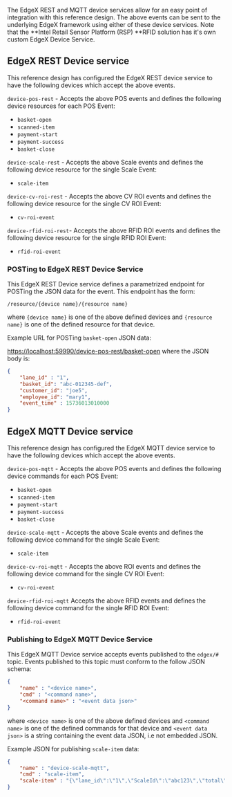 The EdgeX REST and MQTT device services allow for an easy point of integration with this reference design. The above events can be sent to the underlying EdgeX framework using either of these device services. Note that the **Intel Retail Sensor Platform (RSP) **RFID solution has it's own custom EdgeX Device Service. 

## EdgeX REST Device service

This reference design has configured the EdgeX REST device service to have the following devices which accept the above events.  

`device-pos-rest` - Accepts the above POS events and defines the following device resources for each POS Event:

- `basket-open`
- `scanned-item`
- `payment-start`
- `payment-success`
- `basket-close`

`device-scale-rest` - Accepts the above Scale events and defines the following device resource for the single Scale Event:

- `scale-item`

`device-cv-roi-rest` - Accepts the above CV ROI events and defines the following device resource for the single CV ROI Event:

- `cv-roi-event`

`device-rfid-roi-rest`- Accepts the above RFID ROI events and defines the following device resource for the single RFID ROI Event:

- `rfid-roi-event`

### POSTing to EdgeX REST Device Service

This EdgeX REST Device service defines a parametrized endpoint for POSTing the JSON data for the event. This endpoint has the form:
``` text
/resource/{device name}/{resource name}
```

where `{device name}` is one of the above defined devices 
and `{resource name}` is one of the defined resource for that device.

Example URL for POSTing `basket-open` JSON data:

[https://localhost:59990/device-pos-rest/basket-open](https://localhost:59990/device-pos-rest/basket-open)
where the JSON body is:

``` json
{
	"lane_id" : "1",
	"basket_id": "abc-012345-def",
	"customer_id": "joe5",
	"employee_id": "mary1",
    "event_time" : 15736013010000
}
```

## EdgeX MQTT Device service

This reference design has configured the EdgeX MQTT device service to have the following devices which accept the above events.

`device-pos-mqtt` - Accepts the above POS events and defines the following device commands for each POS Event:

- `basket-open`
- `scanned-item`
- `payment-start`
- `payment-success`
- `basket-close`

`device-scale-mqtt` - Accepts the above Scale events and defines the following device command for the single Scale Event:

- `scale-item`

`device-cv-roi-mqtt` - Accepts the above ROI events and defines the following device command for the single CV ROI Event:

- `cv-roi-event`

`device-rfid-roi-mqtt` Accepts the above RFID events and defines the following device command for the single RFID ROI Event:

- `rfid-roi-event`

### Publishing to EdgeX MQTT Device Service

This EdgeX MQTT Device service accepts events published to the `edgex/#` topic. Events published to this topic must conform to the follow JSON schema:

``` json
{
	"name" : "<device name>",
    "cmd" : "<command name>",
    "<command name>" : "<event data json>"
}
```

where `<device name>` is one of the above defined devices 
and `<command name>` is one of the defined commands for that device
and `<event data json>` is a string containing the event data JSON, i.e not embedded JSON.

Example JSON for publishing `scale-item` data:

``` json
{
	"name" : "device-scale-mqtt",
    "cmd" : "scale-item",
    "scale-item" : "{\"lane_id\":\"1\",\"ScaleId\":\"abc123\",\"total\":3.25, 		                          \"delta\":1.15,\"units\":\"lbs\",\"event_time\":15736013940000}"
}
```
